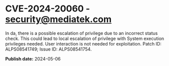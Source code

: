 # CVE-2024-20060 - security@mediatek.com

In da, there is a possible escalation of privilege due to an incorrect status check. This could lead to local escalation of privilege with System execution privileges needed. User interaction is not needed for exploitation. Patch ID: ALPS08541749; Issue ID: ALPS08541754.

**Publish date:** 2024-05-06
